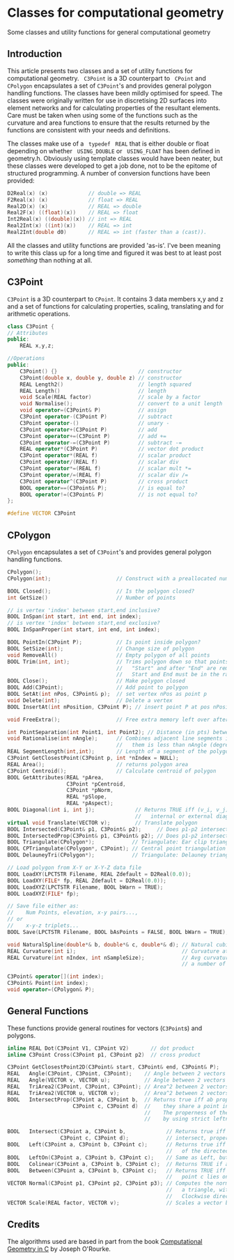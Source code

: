 # Classes for computational geometry

Some classes and utility functions for general computational geometry



## Introduction

This article presents two classes and a set of utility functions for computational geometry. ` C3Point` is a 3D counterpart to ` CPoint` and ` CPolygon` encapsulates a set of `C3Point`'s and provides general polygon handling functions. The classes have been mildly optimised for speed. The classes were originally written for use in discretising 2D surfaces into element networks and for calculating properties of the resultant elements. Care must be taken when using some of the functions such as the curvature and area functions to ensure that the results returned by the functions are consistent with your needs and definitions.

The classes make use of a ` typedef` ` REAL` that is either double or float depending on whether ` USING_DOUBLE` or ` USING_FLOAT` has been defined in geometry.h. Obviously using template classes would have been neater, but these classes were developed to get a job done, not to be the epitome of structured programming. A number of conversion functions have been provided:

```cpp
D2Real(x) (x)             // double => REAL
F2Real(x) (x)             // float => REAL
Real2D(x) (x)             // REAL => double
Real2F(x) ((float)(x))    // REAL => float
Int2Real(x) ((double)(x)) // int => REAL
Real2Int(x) ((int)(x))    // REAL => int
Real2Int(double d0)       // REAL => int (faster than a (cast)).
```

All the classes and utility functions are provided 'as-is'. I've been meaning to write this class up for a long time and figured it was best to at least post *something* than nothing at all.

## C3Point

`C3Point` is a 3D counterpart to `CPoint`. It contains 3 data members x,y and z and a set of functions for calculating properties, scaling, translating and for arithmetic operations.

```cpp
class C3Point {
// Attributes
public:
    REAL x,y,z;

//Operations
public:
    C3Point() {}                          // constructor
    C3Point(double x, double y, double z) // constructor
    REAL Length2()                        // length squared
    REAL Length()                         // length
    void Scale(REAL factor)               // scale by a factor
    void Normalise();                     // convert to a unit length
    void operator=(C3Point& P)            // assign
    C3Point operator-(C3Point P)          // subtract
    C3Point operator-()                   // unary -
    C3Point operator+(C3Point P)          // add
    C3Point operator+=(C3Point P)         // add +=
    C3Point operator-=(C3Point P)         // subtract -=
    REAL operator*(C3Point P)             // vector dot product
    C3Point operator*(REAL f)             // scalar product
    C3Point operator/(REAL f)             // scalar div
    C3Point operator*=(REAL f)            // scalar mult *=
    C3Point operator/=(REAL f)            // scalar div /=
    C3Point operator^(C3Point P)          // cross product
    BOOL operator==(C3Point& P);          // is equal to?
    BOOL operator!=(C3Point& P)           // is not equal to?
};

#define VECTOR C3Point
```

## CPolygon

`CPolygon` encapsulates a set of `C3Point`'s and provides general polygon handling functions.

```cpp
CPolygon();
CPolygon(int);                     // Construct with a preallocated number of points

BOOL Closed();                     // Is the polygon closed?
int GetSize()                      // Number of points

// is vertex 'index' between start,end inclusive?
BOOL InSpan(int start, int end, int index);       
// is vertex 'index' between start,end exclusive?
BOOL InSpanProper(int start, int end, int index); 

BOOL PointIn(C3Point P);           // Is point inside polygon?
BOOL SetSize(int);                 // Change size of polygon
void RemoveAll()                   // Empty polygon of all points
BOOL Trim(int, int);               // Trims polygon down so that points before 
                                   //   "Start" and after "End" are removed.    
                                   //   Start and End must be in the range 0..GetSize()-1
BOOL Close();                      // Make polygon closed
BOOL Add(C3Point);                 // Add point to polygon
BOOL SetAt(int nPos, C3Point& p);  // set vertex nPos as point p
void Delete(int);                  // Delete a vertex
BOOL InsertAt(int nPosition, C3Point P); // insert point P at pos nPosition (0..N-1)

void FreeExtra();                  // Free extra memory left over after deletes

int PointSeparation(int Point1, int Point2); // Distance (in pts) between 2 points
void Rationalise(int nAngle);      // Combines adjacent line segments if the angle between 
                                   //   them is less than nAngle (degrees).
REAL SegmentLength(int,int);       // Length of a segment of the polygon
C3Point GetClosestPoint(C3Point p, int *nIndex = NULL);
REAL Area();                       // returns polygon area
C3Point Centroid();                // Calculate centroid of polygon
BOOL GetAttributes(REAL *pArea, 
                   C3Point *pCentroid, 
                   C3Point *pNorm,
                   REAL *pSlope, 
                   REAL *pAspect);
BOOL Diagonal(int i, int j);             // Returns TRUE iff (v_i, v_j) is a proper 
                                         //   internal or external diagonal of this polygon
virtual void Translate(VECTOR v);        // Translate polygon
BOOL Intersected(C3Point& p1, C3Point& p2);     // Does p1-p2 intersect polygon?
BOOL IntersectedProp(C3Point& p1, C3Point& p2); // Does p1-p2 intersect polygon properly?
BOOL Triangulate(CPolygon*);            // Triangulate: Ear clip triangulation
BOOL CPTriangulate(CPolygon*, C3Point); // Central point triangulation
BOOL DelauneyTri(CPolygon*);            // Triangulate: Delauney triangulation
```

```cpp
// Load polygon from X-Y or X-Y-Z data file
BOOL LoadXY(LPCTSTR Filename, REAL Zdefault = D2Real(0.0));
BOOL LoadXY(FILE* fp, REAL Zdefault = D2Real(0.0));
BOOL LoadXYZ(LPCTSTR Filename, BOOL bWarn = TRUE);
BOOL LoadXYZ(FILE* fp);

// Save file either as:
//    Num Points, elevation, x-y pairs...,
// or
//    x-y-z triplets...
BOOL Save(LPCTSTR Filename, BOOL bAsPoints = FALSE, BOOL bWarn = TRUE);

void NaturalSpline(double*& b, double*& c, double*& d); // Natural cubic spline
REAL Curvature(int i);                                  // Curvature at vertex i
REAL Curvature(int nIndex, int nSampleSize);            // Avg curvature at i over 
                                                        // a number of points

C3Point& operator[](int index);
C3Point& Point(int index);
void operator=(CPolygon& P);
```

## General Functions

These functions provide general routines for vectors (`C3Point`s) and polygons.

```cpp
inline REAL Dot(C3Point V1, C3Point V2)       // dot product
inline C3Point Cross(C3Point p1, C3Point p2)  // cross product
```

```cpp
C3Point GetClosestPoint2D(C3Point& start, C3Point& end, C3Point& P);
REAL   Angle(C3Point, C3Point, C3Point);    // Angle between 2 vectors formed from 3 points (deg)
REAL   Angle(VECTOR v, VECTOR u);           // Angle between 2 vectors (degrees)
REAL   TriArea2(C3Point, C3Point, C3Point); // Area^2 between 2 vectors formed from 3 points 
REAL   TriArea2(VECTOR u, VECTOR v);        // Area^2 between 2 vectors
BOOL   IntersectProp(C3Point a, C3Point b,  // Returns true iff ab properly intersects cd: 
                     C3Point c, C3Point d)  //    they share a point interior to both segments.
                                            //    The properness of the intersection is ensured 
                                            //    by using strict leftness.

BOOL   Intersect(C3Point a, C3Point b,             // Returns true iff segments ab and cd
                 C3Point c, C3Point d);            // intersect, properly or improperly.
BOOL   Left(C3Point a, C3Point b, C3Point c);      // Returns true iff c is strictly to the left 
                                                   //   of the directed line through a to b.
BOOL   LeftOn(C3Point a, C3Point b, C3Point c);    // Same as Left, but c may be on the line ab.
BOOL   Colinear(C3Point a, C3Point b, C3Point c);  // Returns TRUE if a,b,c are colinear
BOOL   Between(C3Point a, C3Point b, C3Point c);   // Returns TRUE iff (a,b,c) are collinear and 
                                                   //   point c lies on the closed segement ab.
VECTOR Normal(C3Point p1, C3Point p2, C3Point p3); // Computes the normal (NOT unit normal) of 
                                                   //   a triangle, with points in Counter 
                                                   //   Clockwise direction.
VECTOR Scale(REAL factor, VECTOR v);               // Scales a vector by a factor.
```

## Credits

The algorithms used are based in part from the book [Computational Geometry in C](http://www.amazon.com/exec/obidos/ASIN/0521649765/thecodeprojec-20/) by Joseph O'Rourke.
